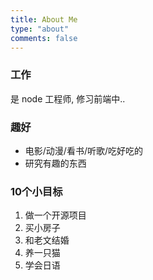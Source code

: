 ```yaml
---
title: About Me
type: "about"
comments: false
---
```


### 工作
是 node 工程师, 修习前端中..

### 趣好

* 电影/动漫/看书/听歌/吃好吃的
* 研究有趣的东西

### 10个小目标
1. 做一个开源项目
2. 买小房子
3. 和老文结婚
4. 养一只猫
5. 学会日语


